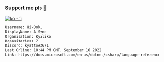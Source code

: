 ### Support me pls 🙏

[![ko - fi](https://ko-fi.com/img/githubbutton_sm.svg)](https://ko-fi.com/O5O4D6DP7)

  ```txt
  Username: Hi-Doki
  DisplayName: A-Sync
  Organization: Kyaliko
  Repositories: 7
  Discord: kyatto#2671
  Last Online: 10:44 PM GMT, September 16 2022
  Link: https://docs.microsoft.com/en-us/dotnet/csharp/language-reference/keywords/async
  ```       